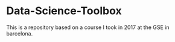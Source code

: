 # Data-Science-Toolbox
This is a repository based on a course I took in 2017 at the GSE in barcelona.
